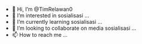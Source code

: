 - 👋 Hi, I’m @TimRelawan0
- 👀 I’m interested in sosialisasi ...
- 🌱 I’m currently learning sosialisasi ...
- 💞️ I’m looking to collaborate on media sosialisasi ...
- 📫 How to reach me ...

<!---
TimRelawan0/TimRelawan0 is a ✨ special ✨ repository because its `README.md` (this file) appears on your GitHub profile.
You can click the Preview link to take a look at your changes.
--->
